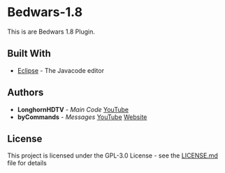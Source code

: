 # Bedwars-1.8
This is are Bedwars 1.8 Plugin.

## Built With

* [Eclipse](https://www.eclipse.org/documentation/) - The Javacode editor

## Authors
* **LonghornHDTV** - *Main Code* [YouTube](https://www.youtube.com/channel/UCGgPyH3Q9PTlNCfP2u63Lfg)
* **byCommands** - *Messages* [YouTube](https://www.youtube.com/dermarios) [Website](https://nicky-supreme.lima-city.de/)

## License
This project is licensed under the GPL-3.0 License - see the [LICENSE.md](LICENSE.md) file for details
